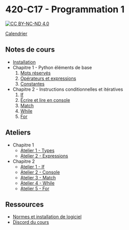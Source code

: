 # 420-C17 - Programmation 1

[![CC BY-NC-ND 4.0](https://mirrors.creativecommons.org/presskit/buttons/88x31/png/by-nc-nd.png)](https://creativecommons.org/licenses/by-nc-nd/4.0/deed.fr)

[Calendrier](calendrier.md)

## Notes de cours

 * [Installation](notes/install.md)
 * Chapitre 1 - Python éléments de base
   1. [Mots réservés](notes/chapitre1/mots-reserves.md)
   2. [Opérateurs et expressions](notes/chapitre1/operateurs.md)
   3. [Constantes](notes/chapitre1/constantes.md)
 * Chapitre 2 - Instructions conditionnelles et itératives
   1. [If](notes/chapitre2/if.md)
   2. [Écrire et lire en console](notes/chapitre2/console.md)
   3. [Match](notes/chapitre2/match.md)
   4. [While](notes/chapitre2/while.md)
   5. [For](notes/chapitre2/for.md)

## Ateliers
 * Chapitre 1
   * [Atelier 1 - Types](ateliers/chapitre1/atelier1.md)
   * [Atelier 2 - Expressions](ateliers/chapitre1/atelier2.md)
 * Chapitre 2
   * [Atelier 1 - If](ateliers/chapitre2/atelier1.md)
   * [Atelier 2 - Console](ateliers/chapitre2/atelier2.md)
   * [Atelier 3 - Match](ateliers/chapitre2/atelier3.md)
   * [Atelier 4 - While](ateliers/chapitre2/atelier4.md)
   * [Atelier 5 - For](ateliers/chapitre2/atelier5.md)

## Ressources

 * [Normes et installation de logiciel](http://etudions.ca)
 * [Discord du cours](https://discord.gg/EqKZYjytWx)